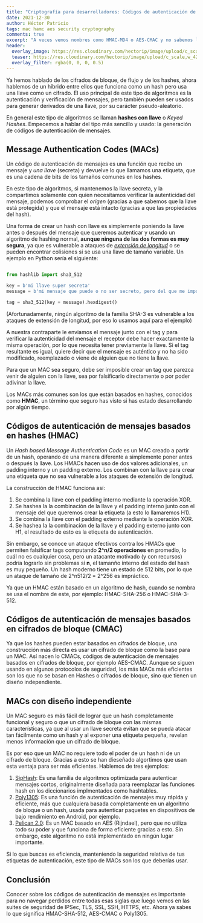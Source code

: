 ```yaml
---
title: "Criptografía para desarrolladores: Códigos de autenticación de mensajes"
date: 2021-12-30
author: Héctor Patricio
tags: mac hamc aes security cryptography
comments: true
excerpt: "A veces vemos nombres como HMAC-MD4 o AES-CMAC y no sabemos lo que significa. En este artículo hablaremos de los diferentes tipos de MAC y por qué son importantes."
header:
  overlay_image: https://res.cloudinary.com/hectorip/image/upload/c_scale,w_1120/v1641020242/ethmessages--o90yRQoXAM-unsplash_tmjc6s.jpg
  teaser: https://res.cloudinary.com/hectorip/image/upload/c_scale,w_420/v1641020242/ethmessages--o90yRQoXAM-unsplash_tmjc6s.jpg
  overlay_filter: rgba(0, 0, 0, 0.5)
---
```


Ya hemos hablado de los cifrados de bloque, de flujo y de los hashes, ahora hablemos de un híbrido entre ellos que funciona como un hash pero usa una llave como un cifrado. El uso principal de este tipo de algoritmos es la autenticación y verificación de mensajes, pero también pueden ser usados para generar derivados de una llave, por su carácter pseudo-aleatorio.

En general este tipo de algoritmos se llaman **hashes con llave** o _Keyed Hashes_. Empecemos a hablar del tipo más sencillo y usado: la generación de códigos de autenticación de mensajes.

## Message Authentication Codes (MACs)

Un código de autenticación de mensajes es una función que recibe un mensaje y _una llave_ (secreta) y devuelve lo que llamamos una etiqueta, que es una cadena de bits de los tamaños comunes en los hashes.

En este tipo de algoritmos, si mantenemos la llave secreta, y la compartimos solamente con quien necesitamos verificar la autenticidad del mensaje, podemos comprobar el _origen_ (gracias a que sabemos que la llave está protegida) y que el mensaje está intacto (gracias a que las propiedades del hash).

Una forma de crear un hash con llave es simplemente poniendo la llave antes o después del mensaje que queremos autenticar y usando un algoritmo de hashing normal, **aunque ninguna de las dos formas es muy segura**, ya que es vulnerable a ataques de [_extensión de longitud_](https://en.wikipedia.org/wiki/Length_extension_attack) o se pueden encontrar colisiones si se usa una llave de tamaño variable. Un ejemplo en Python sería el siguiente:

```python

from hashlib import sha3_512

key = b'mi llave super secreta'
message = b'mi mensaje que puede o no ser secreto, pero del que me importa el origen y que no haya sido cambiado'

tag = sha3_512(key + message).hexdigest()

```

(Afortunadamente, ningún algoritmo de la familia SHA-3 es vulnerable a los ataques de extensión de longitud, por eso lo usamos aquí para el ejemplo)

A nuestra contraparte le enviamos el mensaje junto con el tag y para verificar la autenticidad del mensaje el receptor debe hacer exactamente la misma operación, por lo que necesita tener previamente la llave. Si el tag resultante es igual, quiere decir que el mensaje es auténtico y no ha sido modificado, reemplazado o viene de alguien que no tiene la llave.

Para que un MAC sea seguro, debe ser imposible crear un tag que parezca venir de alguien con la llave, sea por falsificarlo directamente o por poder adivinar la llave.

Los MACs más comunes son los que están basados en hashes, conocidos como **HMAC**, un término que seguro has visto si has estado desarrollando por algún tiempo.

## Códigos de autenticación de mensajes basados en hashes (HMAC)

Un _Hash based Message Authentication Code_ es un MAC creado a partir de un hash, operando de una manera diferente a simplemente poner antes o después la llave. Los HMACs hacen uso de dos valores adicionales, un padding interno y un padding externo. Los combinan con la llave para crear una etiqueta que no sea vulnerable a los ataques de extensión de longitud.

La construcción de HMAC funciona así:

1. Se combina la llave con el padding interno mediante la operación XOR.
2. Se hashea la la combinación de la llave y el padding interno junto con el mensaje del que queremos crear la etiqueta (a esto lo llamaremos H1).
3. Se combina la llave con el padding externo mediante la operación XOR.
4. Se hashea la la combinación de la llave y el padding externo junto con H1, el resultado de esto es la etiqueta de autenticación.

Sin embargo, se conoce un ataque efectivos contra los HMACs que permiten falsificar tags computando **2^n/2 operaciones** en promedio, lo cuál no es cualquier cosa, pero un atacante motivado (y con recursos) podría lograrlo sin problemas si **n**, el tamanño interno del estado del hash es muy pequeño. Un hash moderno tiene un estado de 512 bits, por lo que un ataque de tamaño de 2^n512/2 = 2^256 es impráctico.

Ya que un HMAC están basado en un algoritmo de hash, cuando se nombra se usa el nombre de este, por ejemplo: HMAC-SHA-256 o HMAC-SHA-3-512.

## Códigos de autenticación de mensajes basados en cifrados de bloque (CMAC)

Ya que los hashes pueden estar basados en cifrados de bloque, una construcción más directa es usar un cifrado de bloque como la base para un MAC. Así nacen lo CMACs, códigos de autenticación de mensajes basados en cifrados de bloque, por ejemplo AES-CMAC.
Aunque se siguen usando en algunos protocolos de seguridad, los más MACs más eficientes son los que no se basan en Hashes o cifrados de bloque, sino que tienen un diseño independiente.

## MACs con diseño independiente

Un MAC seguro es más fácil de lograr que un hash completamente funcional y seguro o que un cifrado de bloque con las mismas características, ya que al usar un llave secreta evitan que se pueda atacar tan fácilmente como un hash y al exponer una etiqueta pequeña, revelan menos información que un cifrado de bloque.

Es por eso que un MAC no requiere todo el poder de un hash ni de un cifrado de bloque. Gracias a esto se han dieseñado algortimos que usan esta ventaja para ser más eficientes. Hablemos de tres ejemplos:

1. [SipHash](http://cr.yp.to/siphash/siphash-20120918.pdf): Es una familia de algoritmos optimizada para autenticar mensajes cortos, originalmente diseñada para reemplazar las funciones hash en los diccionarios implmentados como hashtables.
2. [Poly1305](http://cr.yp.to/mac/poly1305-20050329.pdf): Es una función de autenticación de mensajes muy rápida y eficiente, más que cualquiera basada completamente en un algoritmo de bloque o un hash, usada para autenticar paquetes en dispositivos de bajo rendimiento en Android, por ejemplo.
3. [Pelican 2.0](https://eprint.iacr.org/2005/088.pdf): Es un MAC basado en AES (Rijndael), pero que no utiliza todo su poder y que funciona de forma eficiente gracias a esto. Sin embargo, este algoritmo no está implementado en ningún lugar importante.

Si lo que buscas es eficiencia, manteniendo la seguridad relativa de tus etiquetas de autenticación, este tipo de MACs son los que deberías usar.

## Conclusión

Conocer sobre los códigos de autenticación de mensajes es importante para no navegar perdidos entre todas esas siglas que luego vemos en las suites de seguridad de IPSec, TLS, SSL, SSH, HTTPS, etc. Ahora ya sabes lo que significa HMAC-SHA-512, AES-CMAC o Poly1305.